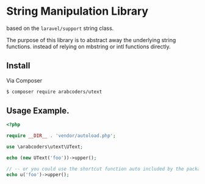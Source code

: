 # String Manipulation Library

based on the `laravel/support` string class.

The purpose of this library is to abstract away the underlying string functions. instead of relying 
on mbstring or intl functions directly.

## Install

Via Composer

```bash
$ composer require arabcoders/utext
```

## Usage Example.

```php
<?php

require __DIR__ . 'vendor/autoload.php';

use \arabcoders\utext\UText;

echo (new UText('foo'))->upper();

// -- or you could use the shortcut function auto included by the package.
echo u('foo')->upper();
```
